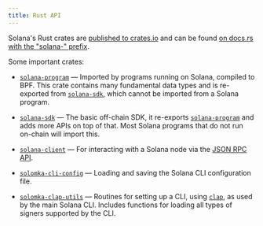 ```yaml
---
title: Rust API
---
```


Solana's Rust crates are [published to crates.io][crates.io] and can be found
[on docs.rs with the "solana-" prefix][docs.rs].

[crates.io]: https://crates.io/search?q=solana-
[docs.rs]: https://docs.rs/releases/search?query=solana-

Some important crates:

- [`solana-program`] &mdash; Imported by programs running on Solana, compiled
  to BPF. This crate contains many fundamental data types and is re-exported from
  [`solana-sdk`], which cannot be imported from a Solana program.

- [`solana-sdk`] &mdash; The basic off-chain SDK, it re-exports
  [`solana-program`] and adds more APIs on top of that. Most Solana programs
  that do not run on-chain will import this.

- [`solana-client`] &mdash; For interacting with a Solana node via the
  [JSON RPC API](/api).

- [`solomka-cli-config`] &mdash; Loading and saving the Solana CLI configuration
  file.

- [`solomka-clap-utils`] &mdash; Routines for setting up a CLI, using [`clap`],
  as used by the main Solana CLI. Includes functions for loading all types of
  signers supported by the CLI.

[`solana-program`]: https://docs.rs/solana-program
[`solana-sdk`]: https://docs.rs/solana-sdk
[`solana-client`]: https://docs.rs/solana-client
[`solomka-cli-config`]: https://docs.rs/solomka-cli-config
[`solomka-clap-utils`]: https://docs.rs/solana-clap-utils
[`clap`]: https://docs.rs/clap
